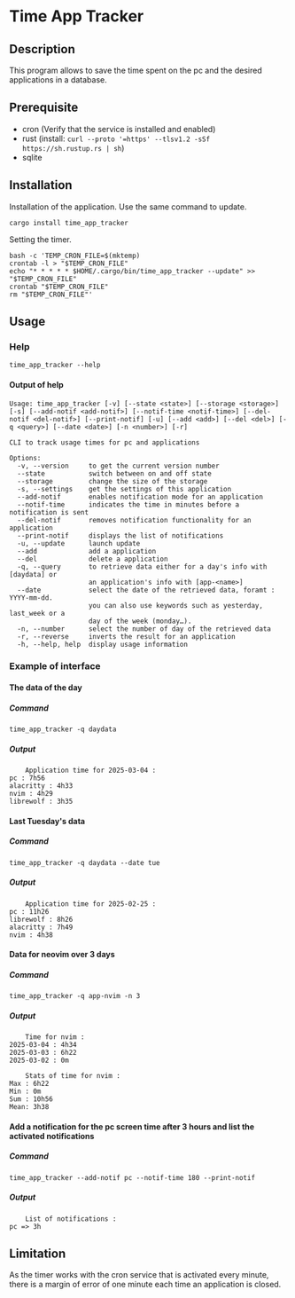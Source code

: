 # Time App Tracker

## Description
This program allows to save the time spent on the pc and the desired applications in a database.

## Prerequisite
- cron (Verify that the service is installed and enabled)
- rust (install: `curl --proto '=https' --tlsv1.2 -sSf https://sh.rustup.rs | sh`)
- sqlite

## Installation
Installation of the application. Use the same command to update.
```
cargo install time_app_tracker
```
Setting the timer.
```
bash -c 'TEMP_CRON_FILE=$(mktemp)
crontab -l > "$TEMP_CRON_FILE"
echo "* * * * * $HOME/.cargo/bin/time_app_tracker --update" >> "$TEMP_CRON_FILE"
crontab "$TEMP_CRON_FILE"
rm "$TEMP_CRON_FILE"'
```

## Usage

### Help
```
time_app_tracker --help
```

#### Output of help
```
Usage: time_app_tracker [-v] [--state <state>] [--storage <storage>] [-s] [--add-notif <add-notif>] [--notif-time <notif-time>] [--del-notif <del-notif>] [--print-notif] [-u] [--add <add>] [--del <del>] [-q <query>] [--date <date>] [-n <number>] [-r]

CLI to track usage times for pc and applications

Options:
  -v, --version     to get the current version number
  --state           switch between on and off state
  --storage         change the size of the storage
  -s, --settings    get the settings of this application
  --add-notif       enables notification mode for an application
  --notif-time      indicates the time in minutes before a notification is sent
  --del-notif       removes notification functionality for an application
  --print-notif     displays the list of notifications
  -u, --update      launch update
  --add             add a application
  --del             delete a application
  -q, --query       to retrieve data either for a day's info with [daydata] or
                    an application's info with [app-<name>]
  --date            select the date of the retrieved data, foramt : YYYY-mm-dd.
                    you can also use keywords such as yesterday, last_week or a
                    day of the week (monday…).
  -n, --number      select the number of day of the retrieved data
  -r, --reverse     inverts the result for an application
  -h, --help, help  display usage information
```

### Example of interface
#### The data of the day
##### Command
```
time_app_tracker -q daydata
```

##### Output
```
	Application time for 2025-03-04 :
pc : 7h56
alacritty : 4h33
nvim : 4h29
librewolf : 3h35
```

#### Last Tuesday's data
##### Command
```
time_app_tracker -q daydata --date tue
```

##### Output
```
    Application time for 2025-02-25 :
pc : 11h26
librewolf : 8h26
alacritty : 7h49
nvim : 4h38
```

#### Data for neovim over 3 days
##### Command
```
time_app_tracker -q app-nvim -n 3
```

##### Output
```
	Time for nvim :
2025-03-04 : 4h34
2025-03-03 : 6h22
2025-03-02 : 0m

	Stats of time for nvim :
Max : 6h22
Min : 0m
Sum : 10h56
Mean: 3h38
```

#### Add a notification for the pc screen time after 3 hours and list the activated notifications
##### Command
```
time_app_tracker --add-notif pc --notif-time 180 --print-notif
```

##### Output
```
	List of notifications :
pc => 3h
```

## Limitation
As the timer works with the cron service that is activated every minute, there is a margin of error of one minute each time an application is closed.

